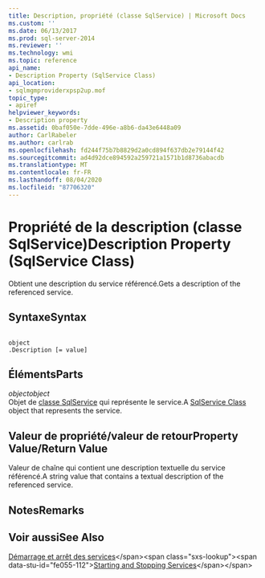 ```yaml
---
title: Description, propriété (classe SqlService) | Microsoft Docs
ms.custom: ''
ms.date: 06/13/2017
ms.prod: sql-server-2014
ms.reviewer: ''
ms.technology: wmi
ms.topic: reference
api_name:
- Description Property (SqlService Class)
api_location:
- sqlmgmproviderxpsp2up.mof
topic_type:
- apiref
helpviewer_keywords:
- Description property
ms.assetid: 0baf050e-7dde-496e-a8b6-da43e6448a09
author: CarlRabeler
ms.author: carlrab
ms.openlocfilehash: fd244f75b7b8829d2a0cd894f637db2e79144f42
ms.sourcegitcommit: ad4d92dce894592a259721a1571b1d8736abacdb
ms.translationtype: MT
ms.contentlocale: fr-FR
ms.lasthandoff: 08/04/2020
ms.locfileid: "87706320"
---
```

# <a name="description-property-sqlservice-class"></a><span data-ttu-id="fe055-102">Propriété de la description (classe SqlService)</span><span class="sxs-lookup"><span data-stu-id="fe055-102">Description Property (SqlService Class)</span></span>
  <span data-ttu-id="fe055-103">Obtient une description du service référencé.</span><span class="sxs-lookup"><span data-stu-id="fe055-103">Gets a description of the referenced service.</span></span>  
  
## <a name="syntax"></a><span data-ttu-id="fe055-104">Syntaxe</span><span class="sxs-lookup"><span data-stu-id="fe055-104">Syntax</span></span>  
  
```  
  
object  
.Description [= value]  
```  
  
## <a name="parts"></a><span data-ttu-id="fe055-105">Éléments</span><span class="sxs-lookup"><span data-stu-id="fe055-105">Parts</span></span>  
 <span data-ttu-id="fe055-106">*object*</span><span class="sxs-lookup"><span data-stu-id="fe055-106">*object*</span></span>  
 <span data-ttu-id="fe055-107">Objet de [classe SqlService](sqlservice-class.md) qui représente le service.</span><span class="sxs-lookup"><span data-stu-id="fe055-107">A [SqlService Class](sqlservice-class.md) object that represents the service.</span></span>  
  
## <a name="property-valuereturn-value"></a><span data-ttu-id="fe055-108">Valeur de propriété/valeur de retour</span><span class="sxs-lookup"><span data-stu-id="fe055-108">Property Value/Return Value</span></span>  
 <span data-ttu-id="fe055-109">Valeur de chaîne qui contient une description textuelle du service référencé.</span><span class="sxs-lookup"><span data-stu-id="fe055-109">A string value that contains a textual description of the referenced service.</span></span>  
  
## <a name="remarks"></a><span data-ttu-id="fe055-110">Notes</span><span class="sxs-lookup"><span data-stu-id="fe055-110">Remarks</span></span>  
  
## <a name="see-also"></a><span data-ttu-id="fe055-111">Voir aussi</span><span class="sxs-lookup"><span data-stu-id="fe055-111">See Also</span></span>  
 <span data-ttu-id="fe055-112">[Démarrage et arrêt des services](https://technet.microsoft.com/library/ms174886\(v=sql.105\).aspx)</span><span class="sxs-lookup"><span data-stu-id="fe055-112">[Starting and Stopping Services](https://technet.microsoft.com/library/ms174886\(v=sql.105\).aspx)</span></span>  
  
  
